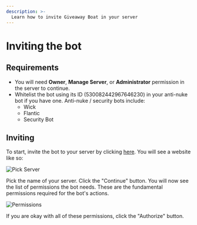 ```yaml
---
description: >-
  Learn how to invite Giveaway Boat in your server
---
```


# Inviting the bot

## Requirements

- You will need **Owner**, **Manage Server**, or **Administrator** permission in the server to continue.
- Whitelist the bot using its ID (530082442967646230) in your anti-nuke bot if you have one. Anti-nuke / security bots include:
  - Wick
  - Flantic
  - Security Bot

## Inviting

To start, invite the bot to your server by clicking [here](https://giveaway.boats/invite).
You will see a website like so:

![Pick Server](/assets/basics/inviting-the-bot/pick-server.png)

Pick the name of your server. Click the "Continue" button.
You will now see the list of permissions the bot needs. These are the fundamental permissions required for the bot's actions.

![Permissions](/assets/basics/inviting-the-bot/permissions.png)

If you are okay with all of these permissions, click the "Authorize" button.
